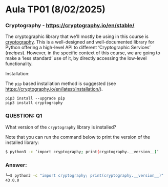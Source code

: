 # Aula TP01 (8/02/2025)

### Cryptography - https://cryptography.io/en/stable/

The cryptographic library that we'll mostly be using in this course is [cryptography](https://cryptography.io/en/stable/). This is a well-designed and well-documented library for Python offering a high-level API to different
‘Cryptographic Services’ (_recipes_). However, in the specific context of this course, we are going to make a ‘less standard’ use of it, by directly accessing the low-level functionality.

Installation:

The `pip` based installation method is suggested (see https://cryptography.io/en/latest/installation/).

```
pip3 install --upgrade pip
pip3 install cryptography
```

### QUESTION: Q1

What version of the `cryptography` library is installed?

Note that you can run the command below to print the version of the installed library: 

```bash
$ python3 -c ‘import cryptography; print(cryptography.__version__)’
```

### Answer:
```bash
└─$ python3 -c "import cryptography; print(cryptography.__version__)"
43.0.0
```
 
